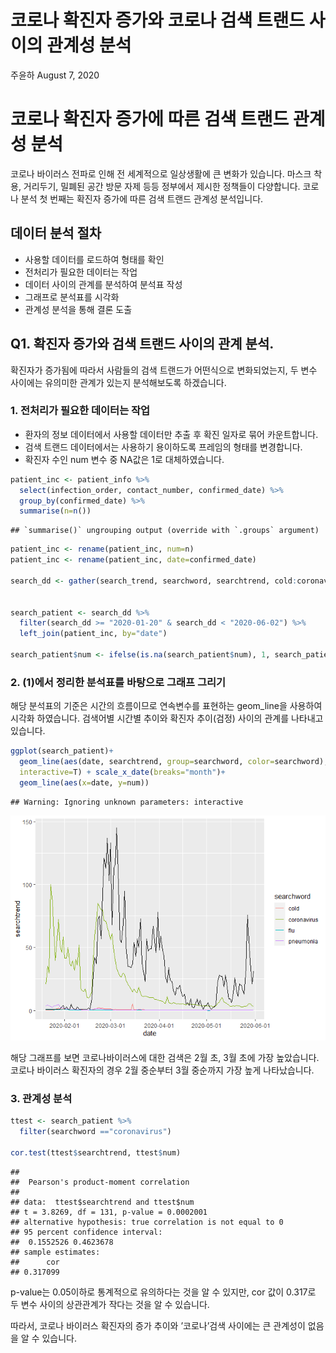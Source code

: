 코로나 확진자 증가와 코로나 검색 트랜드 사이의 관계성 분석
================
주윤하
August 7, 2020

# 코로나 확진자 증가에 따른 검색 트랜드 관계성 분석

코로나 바이러스 전파로 인해 전 세계적으로 일상생활에 큰 변화가 있습니다. 마스크 착용, 거리두기, 밀폐된 공간 방문 자제 등등
정부에서 제시한 정책들이 다양합니다. 코로나 분석 첫 번째는 확진자 증가에 따른 검색 트랜드 관계성 분석입니다.

## 데이터 분석 절차

  - 사용할 데이터를 로드하여 형태를 확인
  - 전처리가 필요한 데이터는 작업
  - 데이터 사이의 관계를 분석하여 분석표 작성
  - 그래프로 분석표를 시각화
  - 관계성 분석을 통해 결론 도출

## Q1. 확진자 증가와 검색 트랜드 사이의 관계 분석.

확진자가 증가됨에 따라서 사람들의 검색 트랜드가 어떤식으로 변화되었는지, 두 변수 사이에는 유의미한 관계가 있는지 분석해보도록
하겠습니다.

### 1\. 전처리가 필요한 데이터는 작업

  - 환자의 정보 데이터에서 사용할 데이터만 추출 후 확진 일자로 묶어 카운트합니다.
  - 검색 트랜드 데이터에서는 사용하기 용이하도록 프레임의 형태를 변경합니다.
  - 확진자 수인 num 변수 중 NA값은 1로 대체하였습니다.

<!-- end list -->

``` r
patient_inc <- patient_info %>% 
  select(infection_order, contact_number, confirmed_date) %>% 
  group_by(confirmed_date) %>% 
  summarise(n=n())
```

    ## `summarise()` ungrouping output (override with `.groups` argument)

``` r
patient_inc <- rename(patient_inc, num=n)
patient_inc <- rename(patient_inc, date=confirmed_date)

search_dd <- gather(search_trend, searchword, searchtrend, cold:coronavirus) %>% filter(date >= "2020-01-01")


search_patient <- search_dd %>% 
  filter(search_dd >= "2020-01-20" & search_dd < "2020-06-02") %>% 
  left_join(patient_inc, by="date")

search_patient$num <- ifelse(is.na(search_patient$num), 1, search_patient$num)
```

### 2\. (1)에서 정리한 분석표를 바탕으로 그래프 그리기

해당 분석표의 기준은 시간의 흐름이므로 연속변수를 표현하는 geom\_line을 사용하여 시각화 하였습니다. 검색어별 시간별
추이와 확진자 추이(검정) 사이의 관계를 나타내고 있습니다.

``` r
ggplot(search_patient)+
  geom_line(aes(date, searchtrend, group=searchword, color=searchword),
  interactive=T) + scale_x_date(breaks="month")+
  geom_line(aes(x=date, y=num))
```

    ## Warning: Ignoring unknown parameters: interactive

![](welfare08_files/figure-gfm/unnamed-chunk-4-1.png)<!-- -->

해당 그래프를 보면 코로나바이러스에 대한 검색은 2월 초, 3월 초에 가장 높았습니다. 코로나 바이러스 확진자의 경우 2월
중순부터 3월 중순까지 가장 높게 나타났습니다.

### 3\. 관계성 분석

``` r
ttest <- search_patient %>% 
  filter(searchword =="coronavirus")

cor.test(ttest$searchtrend, ttest$num)
```

    ## 
    ##  Pearson's product-moment correlation
    ## 
    ## data:  ttest$searchtrend and ttest$num
    ## t = 3.8269, df = 131, p-value = 0.0002001
    ## alternative hypothesis: true correlation is not equal to 0
    ## 95 percent confidence interval:
    ##  0.1552526 0.4623678
    ## sample estimates:
    ##      cor 
    ## 0.317099

p-value는 0.05이하로 통계적으로 유의하다는 것을 알 수 있지만, cor 값이 0.317로 두 변수 사이의 상관관계가
작다는 것을 알 수 있습니다.

따라서, 코로나 바이러스 확진자의 증가 추이와 ’코로나’검색 사이에는 큰 관계성이 없음을 알 수 있습니다.
